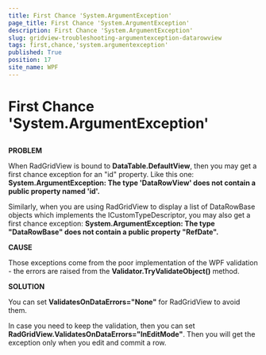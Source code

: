 ```yaml
---
title: First Chance 'System.ArgumentException'
page_title: First Chance 'System.ArgumentException'
description: First Chance 'System.ArgumentException'
slug: gridview-troubleshooting-argumentexception-datarowview
tags: first,chance,'system.argumentexception'
published: True
position: 17
site_name: WPF
---
```


# First Chance 'System.ArgumentException'



## 

__PROBLEM__

When RadGridView is bound to __DataTable.DefaultView__, then you may get a first chance exception for an "id" property. Like this one:
          __System.ArgumentException: The type 'DataRowView' does not contain a public property named 'id'.__

Similarly, when you are using RadGridView to display a list of DataRowBase objects which implements the ICustomTypeDescriptor, you may also get a first chance exception:
          __System.ArgumentException: The type "DataRowBase" does not contain a public property "RefDate".__

__CAUSE__

Those exceptions come from the poor implementation of the WPF validation - the errors are raised from the __Validator.TryValidateObject()__ method.
        

__SOLUTION__

You can set __ValidatesOnDataErrors="None"__ for RadGridView to avoid them.
        

In case you need to keep the validation, then you can set __RadGridView.ValidatesOnDataErrors="InEditMode"__. Then you will get the exception only when you edit and commit a row.
        
